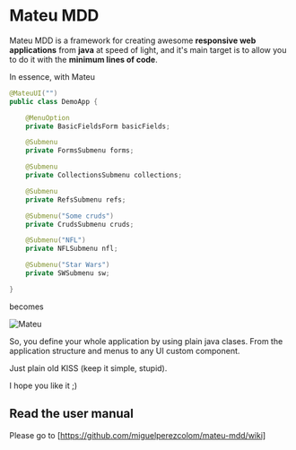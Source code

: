 # Mateu MDD

Mateu MDD is a framework for creating awesome **responsive web applications** from **java** at speed of light, and it's main target is to allow you to do it with the **minimum lines of code**.

In essence, with Mateu

```java
@MateuUI("")
public class DemoApp {

    @MenuOption
    private BasicFieldsForm basicFields;

    @Submenu
    private FormsSubmenu forms;

    @Submenu
    private CollectionsSubmenu collections;

    @Submenu
    private RefsSubmenu refs;

    @Submenu("Some cruds")
    private CrudsSubmenu cruds;

    @Submenu("NFL")
    private NFLSubmenu nfl;

    @Submenu("Star Wars")
    private SWSubmenu sw;

}

```

becomes

![Mateu](https://raw.githubusercontent.com/miguelperezcolom/mateu-mdd/master/doc/images/frontpage.png)

So, you define your whole application by using plain java clases. From the application structure and menus to any UI custom component.

Just plain old KISS (keep it simple, stupid).

I hope you like it ;)


## Read the user manual


Please go to [https://github.com/miguelperezcolom/mateu-mdd/wiki]

